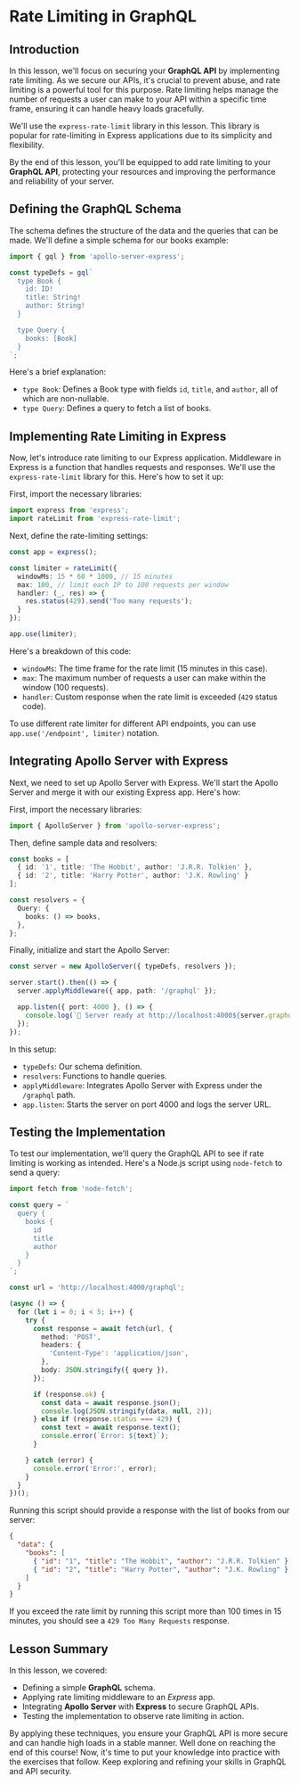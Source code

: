 # Rate Limiting in GraphQL

## Introduction
In this lesson, we'll focus on securing your **GraphQL API** by implementing rate limiting. As we secure our APIs, it's crucial to prevent abuse, and rate limiting is a powerful tool for this purpose. Rate limiting helps manage the number of requests a user can make to your API within a specific time frame, ensuring it can handle heavy loads gracefully.

We'll use the `express-rate-limit` library in this lesson. This library is popular for rate-limiting in Express applications due to its simplicity and flexibility.

By the end of this lesson, you'll be equipped to add rate limiting to your **GraphQL API**, protecting your resources and improving the performance and reliability of your server.

## Defining the GraphQL Schema
The schema defines the structure of the data and the queries that can be made. We'll define a simple schema for our books example:

```TypeScript
import { gql } from 'apollo-server-express';

const typeDefs = gql`
  type Book {
    id: ID!
    title: String!
    author: String!
  }

  type Query {
    books: [Book]
  }
`;
```
Here's a brief explanation:

* `type Book`: Defines a Book type with fields `id`, `title`, and `author`, all of which are non-nullable.
* `type Query`: Defines a query to fetch a list of books.

## Implementing Rate Limiting in Express
Now, let's introduce rate limiting to our Express application. Middleware in Express is a function that handles requests and responses. We'll use the `express-rate-limit` library for this. Here's how to set it up:

First, import the necessary libraries:

```TypeScript
import express from 'express';
import rateLimit from 'express-rate-limit';
```

Next, define the rate-limiting settings:

```TypeScript
const app = express();

const limiter = rateLimit({
  windowMs: 15 * 60 * 1000, // 15 minutes
  max: 100, // limit each IP to 100 requests per window
  handler: (_, res) => {
    res.status(429).send('Too many requests');
  }
});

app.use(limiter);
```

Here's a breakdown of this code:

* `windowMs`: The time frame for the rate limit (15 minutes in this case).
* `max`: The maximum number of requests a user can make within the window (100 requests).
* `handler`: Custom response when the rate limit is exceeded (`429` status code).

To use different rate limiter for different API endpoints, you can use `app.use('/endpoint', limiter)` notation.

## Integrating Apollo Server with Express
Next, we need to set up Apollo Server with Express. We'll start the Apollo Server and merge it with our existing Express app. Here's how:

First, import the necessary libraries:

```TypeScript
import { ApolloServer } from 'apollo-server-express';
```

Then, define sample data and resolvers:

```TypeScript
const books = [
  { id: '1', title: 'The Hobbit', author: 'J.R.R. Tolkien' },
  { id: '2', title: 'Harry Potter', author: 'J.K. Rowling' }
];

const resolvers = {
  Query: {
    books: () => books,
  },
};
```

Finally, initialize and start the Apollo Server:

```TypeScript
const server = new ApolloServer({ typeDefs, resolvers });

server.start().then(() => {
  server.applyMiddleware({ app, path: '/graphql' });

  app.listen({ port: 4000 }, () => {
    console.log(`🚀 Server ready at http://localhost:4000${server.graphqlPath}`);
  });
});
```

In this setup:

- `typeDefs`: Our schema definition.
- `resolvers`: Functions to handle queries.
- `applyMiddleware`: Integrates Apollo Server with Express under the `/graphql` path.
- `app.listen`: Starts the server on port 4000 and logs the server URL.

## Testing the Implementation
To test our implementation, we'll query the GraphQL API to see if rate limiting is working as intended. Here's a Node.js script using `node-fetch` to send a query:

```TypeScript
import fetch from 'node-fetch';

const query = `
  query {
    books {
      id
      title
      author
    }
  }
`;

const url = 'http://localhost:4000/graphql';

(async () => {
  for (let i = 0; i < 5; i++) {
    try {
      const response = await fetch(url, {
        method: 'POST',
        headers: {
          'Content-Type': 'application/json',
        },
        body: JSON.stringify({ query }),
      });

      if (response.ok) {
        const data = await response.json();
        console.log(JSON.stringify(data, null, 2));
      } else if (response.status === 429) {
        const text = await response.text();
        console.error(`Error: ${text}`);
      }

    } catch (error) {
      console.error('Error:', error);
    }
  }
})();
```

Running this script should provide a response with the list of books from our server:

```JSON
{
  "data": {
    "books": [
      { "id": "1", "title": "The Hobbit", "author": "J.R.R. Tolkien" },
      { "id": "2", "title": "Harry Potter", "author": "J.K. Rowling" }
    ]
  }
}
```

If you exceed the rate limit by running this script more than 100 times in 15 minutes, you should see a `429 Too Many Requests` response.

## Lesson Summary
In this lesson, we covered:

- Defining a simple **GraphQL** schema.
- Applying rate limiting middleware to an *Express* app.
- Integrating **Apollo Server** with **Express** to secure GraphQL APIs.
- Testing the implementation to observe rate limiting in action.

By applying these techniques, you ensure your GraphQL API is more secure and can handle high loads in a stable manner. Well done on reaching the end of this course! Now, it's time to put your knowledge into practice with the exercises that follow. Keep exploring and refining your skills in GraphQL and API security.
